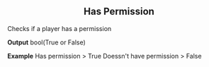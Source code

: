 <h2 style="text-align:center;"> Has Permission</h2>

Checks if a player has a permission
<br>

**Output**
bool(True or False)
<br>

**Example**
Has permission > True
Doessn't have permission > False